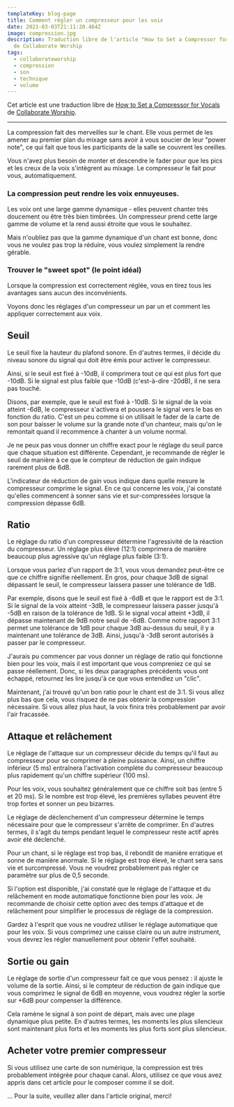 ```yaml
---
templateKey: blog-page
title: Comment régler un compresseur pour les voix
date: 2021-03-03T21:11:20.464Z
image: compression.jpg
description: Traduction libre de l'article "How to Set a Compressor for Vocals"
  de Collaborate Worship
tags:
  - collaborateworship
  - compression
  - son
  - technique
  - volume
---
```


Cet article est une traduction libre de [How to Set a Compressor for Vocals](https://collaborateworship.com/set-compressor-vocals/) de [Collaborate Worship](https://collaborateworship.com/).

---

La compression fait des merveilles sur le chant.
Elle vous permet de les amener au premier plan du mixage sans avoir à vous soucier de leur "power note", ce qui fait que tous les participants de la salle se couvrent les oreilles.

Vous n'avez plus besoin de monter et descendre le fader pour que les pics et les creux de la voix s'intègrent au mixage.
Le compresseur le fait pour vous, automatiquement.

### La compression peut rendre les voix ennuyeuses.

Les voix ont une large gamme dynamique - elles peuvent chanter très doucement ou être très bien timbrées.
Un compresseur prend cette large gamme de volume et la rend aussi étroite que vous le souhaitez.

Mais n'oubliez pas que la gamme dynamique d'un chant est bonne, donc vous ne voulez pas trop la réduire, vous voulez simplement la rendre gérable.

### Trouver le "sweet spot" (le point idéal)

Lorsque la compression est correctement réglée, vous en tirez tous les avantages sans aucun des inconvénients.

Voyons donc les réglages d'un compresseur un par un et comment les appliquer correctement aux voix.

## Seuil

Le seuil fixe la hauteur du plafond sonore. En d'autres termes, il décide du niveau sonore du signal qui doit être émis pour activer le compresseur.

Ainsi, si le seuil est fixé à -10dB, il comprimera tout ce qui est plus fort que -10dB.
Si le signal est plus faible que -10dB (c'est-à-dire -20dB), il ne sera pas touché.

Disons, par exemple, que le seuil est fixé à -10dB.
Si le signal de la voix atteint -6dB, le compresseur s'activera et poussera le signal vers le bas en fonction du ratio.
C'est un peu comme si on utilisait le fader de la carte de son pour baisser le volume sur la grande note d'un chanteur, mais qu'on le remontait quand il recommence à chanter à un volume normal.

Je ne peux pas vous donner un chiffre exact pour le réglage du seuil parce que chaque situation est différente.
Cependant, je recommande de régler le seuil de manière à ce que le compteur de réduction de gain indique rarement plus de 6dB.

L'indicateur de réduction de gain vous indique dans quelle mesure le compresseur comprime le signal.
En ce qui concerne les voix, j'ai constaté qu'elles commencent à sonner sans vie et sur-compressées lorsque la compression dépasse 6dB.

## Ratio

Le réglage du ratio d'un compresseur détermine l'agressivité de la réaction du compresseur.
Un réglage plus élevé (12:1) comprimera de manière beaucoup plus agressive qu'un réglage plus faible (3:1).

Lorsque vous parlez d'un rapport de 3:1, vous vous demandez peut-être ce que ce chiffre signifie réellement.
En gros, pour chaque 3dB de signal dépassant le seuil, le compresseur laissera passer une tolérance de 1dB.

Par exemple, disons que le seuil est fixé à -6dB et que le rapport est de 3:1.
Si le signal de la voix atteint -3dB, le compresseur laissera passer jusqu'à -5dB en raison de la tolérance de 1dB.
Si le signal vocal atteint +3dB, il dépasse maintenant de 9dB notre seuil de -6dB.
Comme notre rapport 3:1 permet une tolérance de 1dB pour chaque 3dB au-dessus du seuil, il y a maintenant une tolérance de 3dB.
Ainsi, jusqu'à -3dB seront autorisés à passer par le compresseur.

J'aurais pu commencer par vous donner un réglage de ratio qui fonctionne bien pour les voix, mais il est important que vous compreniez ce qui se passe réellement.
Donc, si les deux paragraphes précédents vous ont échappé, retournez les lire jusqu'à ce que vous entendiez un "clic".

Maintenant, j'ai trouvé qu'un bon ratio pour le chant est de 3:1.
Si vous allez plus bas que cela, vous risquez de ne pas obtenir la compression nécessaire.
Si vous allez plus haut, la voix finira très probablement par avoir l'air fracassée.

## Attaque et relâchement

Le réglage de l'attaque sur un compresseur décide du temps qu'il faut au compresseur pour se comprimer à pleine puissance.
Ainsi, un chiffre inférieur (5 ms) entraînera l'activation complète du compresseur beaucoup plus rapidement qu'un chiffre supérieur (100 ms).

Pour les voix, vous souhaitez généralement que ce chiffre soit bas (entre 5 et 20 ms).
Si le nombre est trop élevé, les premières syllabes peuvent être trop fortes et sonner un peu bizarres.

Le réglage de déclenchement d'un compresseur détermine le temps nécessaire pour que le compresseur s'arrête de comprimer.
En d'autres termes, il s'agit du temps pendant lequel le compresseur reste actif après avoir été déclenché.

Pour un chant, si le réglage est trop bas, il rebondit de manière erratique et sonne de manière anormale.
Si le réglage est trop élevé, le chant sera sans vie et surcompressé.
Vous ne voudrez probablement pas régler ce paramètre sur plus de 0,5 seconde.

Si l'option est disponible, j'ai constaté que le réglage de l'attaque et du relâchement en mode automatique fonctionne bien pour les voix.
Je recommande de choisir cette option avec des temps d'attaque et de relâchement pour simplifier le processus de réglage de la compression.

Gardez à l'esprit que vous ne voudrez utiliser le réglage automatique que pour les voix.
Si vous comprimez une caisse claire ou un autre instrument, vous devrez les régler manuellement pour obtenir l'effet souhaité.

## Sortie ou gain

Le réglage de sortie d'un compresseur fait ce que vous pensez : il ajuste le volume de la sortie.
Ainsi, si le compteur de réduction de gain indique que vous comprimez le signal de 6dB en moyenne, vous voudrez régler la sortie sur +6dB pour compenser la différence.

Cela ramène le signal à son point de départ, mais avec une plage dynamique plus petite.
En d'autres termes, les moments les plus silencieux sont maintenant plus forts et les moments les plus forts sont plus silencieux.

## Acheter votre premier compresseur

Si vous utilisez une carte de son numérique, la compression est très probablement intégrée pour chaque canal.
Alors, utilisez ce que vous avez appris dans cet article pour le composer comme il se doit.

... Pour la suite, veuillez aller dans l'article original, merci!
